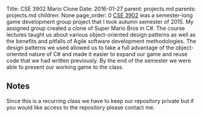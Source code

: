 Title:		CSE 3902 Mario Clone
Date:		2016-01-27
parent:		projects.md
parents:	projects.md
children:	None
page_order:	0
[CSE 3902](/static/course_desc/CSE-3902.pdf) was a semester-long game development group project that I took autumn semester of 2015. My assigned group created a clone of Super Mario Bros in C#. The course lectures taught us about various object-oriented design patterns as well as the benefits and pitfalls of Agile software development methodologies. The design patterns we used allowed us to take a full advantage of the object-oriented nature of C# and made it easier to expand our game and reuse code that we had written previously. By the end of the semester we were able to present our working game to the class. 

## Notes

Since this is a recurring class we have to keep our repository private but if you would like access to the repository please contact me.
